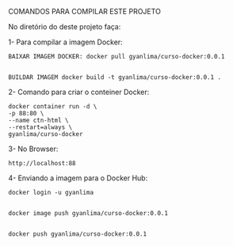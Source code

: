 
COMANDOS PARA COMPILAR ESTE PROJETO

No diretório do deste projeto faça:

1- Para compilar a imagem Docker:
 
    BAIXAR IMAGEM DOCKER: docker pull gyanlima/curso-docker:0.0.1 


    BUILDAR IMAGEM docker build -t gyanlima/curso-docker:0.0.1 .

 
2- Comando para criar o conteiner Docker:
 
    
    docker container run -d \
    -p 88:80 \
    --name ctn-html \
    --restart=always \
    gyanlima/curso-docker


3- No Browser: 

    http://localhost:88


4- Enviando a imagem para o Docker Hub:


    docker login -u gyanlima


    docker image push gyanlima/curso-docker:0.0.1


    docker push gyanlima/curso-docker:0.0.1